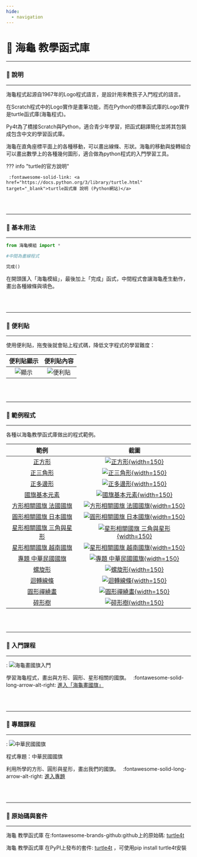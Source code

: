 ```yaml
---
hide:
  - navigation
---
```


# 🐢 海龜 教學函式庫

---------------

### 📗 說明

---------------

海龜程式起源自1967年的Logo程式語言，是設計用來教孩子入門程式的語言。

在Scratch程式中的Logo實作是畫筆功能，而在Python的標準函式庫的Logo實作是turtle函式庫(海龜程式)。

Py4t為了橋接Scratch與Python，適合青少年學習，把函式翻譯簡化並將其包裝成包含中文的學習函式庫。

海龜在直角座標平面上的各種移動，可以畫出線條、形狀。海龜的移動與旋轉組合可以畫出數學上的各種幾何圖形，適合做為python程式的入門學習工具。

??? info "turtle的官方說明"

     :fontawesome-solid-link: <a href="https://docs.python.org/3/library/turtle.html" target="_blank">turtle函式庫 說明 (Python網站)</a>

<br/><br/>

---------------

### 📕 基本用法

---------------

```python
from 海龜模組 import *

#中間為畫線程式

完成()
```

在開頭匯入「海龜模組」，最後加上「完成」函式，中間程式會讓海龜產生動作，畫出各種線條與填色。

<br/><br/>

---------------

### 📗 便利貼

---------------

使用便利貼，拖曳後就會貼上程式碼，降低文字程式的學習難度：

| 便利貼顯示                           | 便利貼內容                                                              |
| :-----------:                    | :------------------------------------:                            |
| ![顯示](turtle4t_display_postit.jpg)    | ![便利貼](turtle4t_postit.jpg)    |


<br/><br/>

---------------

### 📘 範例程式

---------------

各種以海龜教學函式庫做出的程式範例。

| 範例                 | 截圖                        |
| :-----------:        | :-----------------:        |
| [正方形](draw_square.md)          | [![正方形](draw_square.jpg){width=150}](draw_square.md)           |
| [正三角形](draw_triangle.md)          | [![正三角形](draw_triangle.jpg){width=150}](draw_triangle.md)           |
| [正多邊形](regular_polygon.md)    | [![正多邊形](regular_polygon.jpg){width=150}](regular_polygon.md) |
| [國旗基本元素](flag_element.md)     | [![國旗基本元素](flag_element.png){width=150}](flag_element.md)           |
| [方形相關國旗 法國國旗](flag_of_france.md)               | [![方形相關國旗 法國國旗](flag_of_france.jpg){width=150}](flag_of_france.md)
| [圓形相關國旗 日本國旗](flag_of_japan.md)               | [![圓形相關國旗 日本國旗](flag_of_japan.jpg){width=150}](flag_of_japan.md)                      |
| [星形相關國旗 三角與星形](odd_number_star.md)               | [![星形相關國旗 三角與星形](odd_number_star.jpg){width=150}](odd_number_star.md)                     |
| [星形相關國旗 越南國旗](flag_of_vietnam.md)               | [![星形相關國旗 越南國旗](flag_of_vietnam.jpg){width=150}](flag_of_vietnam.md)                      |
| [專題 中華民國國旗](roc_flag.md)               | [![專題 中華民國國旗](roc_flag.jpg){width=150}](roc_flag.md)                      |
| [螺旋形](spiral.md)               | [![螺旋形](spiral.jpg){width=150}](spiral.md)                     |
| [迴轉線條](line_zentangle.md)               | [![迴轉線條](line_zentangle.jpg){width=150}](line_zentangle.md)                      |
| [圓形禪繞畫](circle_zentangle.md)               | [![圓形禪繞畫](circle_zentangle.jpg){width=150}](circle_zentangle.md)                      |
| [碎形樹](fractal_tree.md)               | [![碎形樹](fractal_tree.jpg){width=150}](fractal_tree.md)      |




<br/><br/>



---------------

### 📒 入門課程

---------------

: ![海龜畫國旗入門](../lesson/national_flag/digest.jpg)

學習海龜程式，畫出與方形、圓形、星形相關的國旗。　 :fontawesome-solid-long-arrow-alt-right: <a href="../lesson/national_flag/" target="_blank">進入「海龜畫國旗」</a>

<br/><br/>

---------------

### 📕 專題課程

---------------

: ![中華民國國旗](../lesson/project_roc_flag/digest.jpg)

程式專題：中華民國國旗

利用所學的方形、圓形與星形，畫出我們的國旗。　 :fontawesome-solid-long-arrow-alt-right: <a href="../lesson/national_flag/project_roc_flag/" target="_blank">進入專題</a>

<br/><br/>




---------------

### 📙 原始碼與套件

---------------

海龜 教學函式庫 在:fontawesome-brands-github:github上的原始碼: [turtle4t](https://github.com/beardad1975/turtle4t)

海龜 教學函式庫 在PyPI上發布的套件: [turtle4t](https://pypi.org/project/turtle4t/) ，可使用pip install turtle4t安裝



